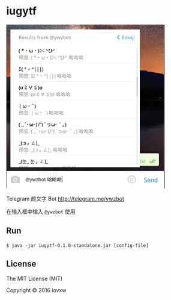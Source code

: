 # iugytf

![screenshot](screenshot.png)

Telegram 颜文字 Bot <http://telegram.me/ywzbot>

在输入框中输入 `@ywzbot` 使用

## Run

    $ java -jar iugytf-0.1.0-standalone.jar [config-file]

## License

The MIT License (MIT)

Copyright © 2016 iovxw
